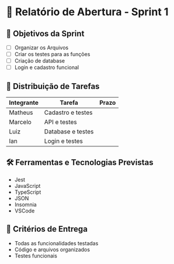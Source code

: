 # 🏁 Relatório de Abertura - Sprint 1

## 🎯 Objetivos da Sprint
- [ ] Organizar os Arquivos
- [ ] Criar os testes para as funções
- [ ] Criação de database
- [ ] Login e cadastro funcional

## 👥 Distribuição de Tarefas
| Integrante | Tarefa              | Prazo |
|------------|---------------------|-------|
| Matheus    |Cadastro e testes    |       |
| Marcelo    |API e testes         |       |
| Luiz       |Database e testes    |       |
| Ian        |Login e testes       |       |

## 🛠️ Ferramentas e Tecnologias Previstas
- Jest
- JavaScript
- TypeScript
- JSON
- Insomnia
- VSCode

## 📌 Critérios de Entrega
- Todas as funcionalidades testadas
- Código e arquivos organizados
- Testes funcionais
